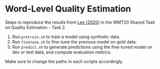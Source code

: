 # Word-Level Quality Estimation

Steps to reproduce the results from [Lee (2020)](https://www.aclweb.org/anthology/2020.wmt-1.118/) in the WMT20 Shared Task on Quality Estimation - Task 2.

1. Run `pretrain.sh` to train a model using synthetic data.
2. Run `finetune.sh` to fine-tune the previous model on gold data.
3. Run `predict.sh` to generate predictions using the fine-tuned model on dev or test data, and compute evaluation metrics.

Make sure to change the paths in each scripts accordingly.
